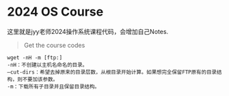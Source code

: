 # 2024 OS Course

这里就是jyy老师2024操作系统课程代码，会增加自己Notes.

> Get the course codes

```shell
wget -nH -m [ftp:]
-nH：不创建以主机名命名的目录。
–cut-dirs：希望去掉原来的目录层数，从根目录开始计算。如果想完全保留FTP原有的目录结构，则不要加该参数。
-m：下载所有子目录并且保留目录结构。
```

